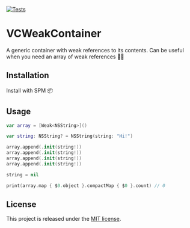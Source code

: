 [![Tests](https://github.com/avreolko/VCWeakContainer/workflows/Tests/badge.svg?branch=master)](https://github.com/avreolko/VCWeakContainer/actions/workflows/tests.yml)

# VCWeakContainer
A generic container with weak references to its contents.
Can be useful when you need an array of weak references 👦🏻

## Installation
Install with SPM 📦

## Usage
```swift
var array = [Weak<NSString>]()

var string: NSString? = NSString(string: "Hi!")

array.append(.init(string!))
array.append(.init(string!))
array.append(.init(string!))
array.append(.init(string!))

string = nil

print(array.map { $0.object }.compactMap { $0 }.count) // 0
```

## License ##
This project is released under the [MIT license](https://en.wikipedia.org/wiki/MIT_License).

